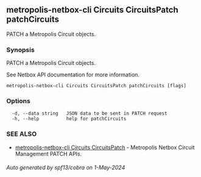 ## metropolis-netbox-cli Circuits CircuitsPatch patchCircuits

PATCH a Metropolis Circuit objects.

### Synopsis

PATCH a Metropolis Circuit objects.

See Netbox API documentation for more information.

```
metropolis-netbox-cli Circuits CircuitsPatch patchCircuits [flags]
```

### Options

```
  -d, --data string   JSON data to be sent in PATCH request
  -h, --help          help for patchCircuits
```

### SEE ALSO

* [metropolis-netbox-cli Circuits CircuitsPatch](metropolis-netbox-cli_Circuits_CircuitsPatch.md)	 - Metropolis Netbox Circuit Management PATCH APIs.

###### Auto generated by spf13/cobra on 1-May-2024
